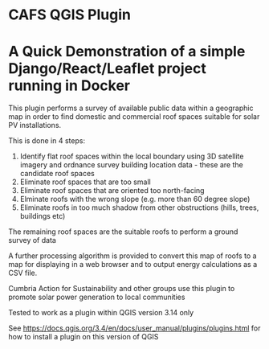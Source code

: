 # CAFS QGIS Plugin
<h1> A Quick Demonstration of a simple Django/React/Leaflet project running in Docker</h1>

This plugin performs a survey of available public data within a geographic map in order to find domestic and commercial roof spaces suitable for solar PV installations.

This is done in 4 steps:
1. Identify flat roof spaces within the local boundary using 3D satellite imagery and ordnance survey building location data - these are the candidate roof spaces
2. Eliminate roof spaces that are too small
3. Eliminate roof spaces that are oriented too north-facing
4. Elminate roofs with the wrong slope (e.g. more than 60 degree slope)
5. Eliminate roofs in too much shadow from other obstructions (hills, trees, buildings etc)

The remaining roof spaces are the suitable roofs to perform a ground survey of data

A further processing algorithm is provided to convert this map of roofs to a map for displaying in a web browser and to output energy calculations as a CSV file.

Cumbria Action for Sustainability and other groups use this plugin to promote solar power generation to local communities

Tested to work as a plugin within QGIS version 3.14 only

See https://docs.qgis.org/3.4/en/docs/user_manual/plugins/plugins.html for how to install a plugin on this version of QGIS

